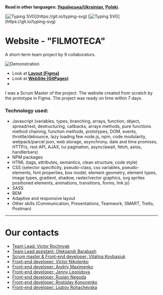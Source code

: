 **Read in other languages: [Українська/Ukrainian](README.uk.md), [Polski](README.pl.md).**

[![Typing SVG](https://readme-typing-svg.herokuapp.com?color=%2336BCF7&lines=This+is+our+team+project+.)](https://git.io/typing-svg)
[![Typing SVG](https://readme-typing-svg.herokuapp.com?color=%2336BCF7&lines=We+are+"+MAGIC+OUTSIDE+HOGWARTS+")](https://git.io/typing-svg)

# Website - "FILMOTECA"
A short-term team project by 9 collaborators.

![Demonstration](https://github.com/Victor-Rochnyak/Filmoteka/blob/main/src/images/demonstration/demo1.png)


- Look at [**Layout (Figma)**](<https://www.figma.com/file/HQe3RRxC8g01HNSSPBuNy1/Filmoteka-(Copy)-(Copy)-(Copy)?node-id=50631%3A2>)
- Look at [**WebSite (GitPages)**](<https://victor-rochnyak.github.io/Filmoteka/>)
-

I was a Scrum  Master of the project.
The website created from scratch by the prototype in Figma.
The project was ready on time within 7 days.

### Technology used:

 * Javascript (variables, types, branching, arrays, function, object,
spread/rest, destructuring, callbacks, arrays methods, pure functions
method chaining,  function methods, prototypes, DOM, events, throttle/debounce, lazy loading
few node.js, npm, code modularity, webpack/parcel
json, web storage, asynchrony, date and time
promises, HTTP/s, rest API, AJAX, tui pagination, async/await, fetch, axios, handlerbars) <br/>
 * NPM packages <br/>
 * HTML (tags, attributes, semantics, clean structure, code style) <br/>
 * CSS (selector specificity, pseudo-class, css variables, pseudo-elements,
font properties, box model, element geometry, element types,
image types, gradient, shadow, raster/vector graphics, svg sprites
positioned elements, animations, transitions, forms, link js) <br/>
 * SASS <br/>
 * BEM  <br/>
 * Adaptive and responsive layout <br/>
 * Other skills (Communication, Presentations, Teamwork, SMART, Trello, Postman) <br/>

---
# Our contacts
* [ Team Lead: Victor Rochnyak](https://github.com/Victor-Rochnyak)
* [ Team Lead assistant: Oleksandr Barabash](https://github.com/OleksandrB93)
* [ Scrum master & Front-end developer: Vitalina Kovbasiuk](https://github.com/VitalinaKovbasiuk)
* [ Front-end developer: Victor Nikolenko](https://github.com/victor1982nik)
* [ Front-end developer: Andriy Maximenko](https://github.com/shevalie30)
* [ Front-end developer: Jenny Leonidova](https://github.com/Jenny85185)
* [ Front-end developer: Ruslan Negoda](https://github.com/RuslanNegoda1989Arjuna)
* [ Front-end developer: Rostislav Kononenko](https://github.com/rastikon)
* [ Front-end developer: Liubov Rohachevska](https://github.com/Liubov555)

